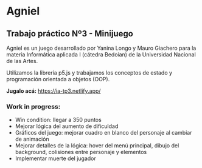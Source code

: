 # Agniel

## Trabajo práctico Nº3 - Minijuego

Agniel es un juego desarrollado por Yanina Longo y Mauro Giachero para la materia Informática aplicada I (cátedra Bedoian) de la Universidad Nacional de las Artes.

Utilizamos la librería p5.js y trabajamos los conceptos de estado y programación orientada a objetos (OOP).

**Jugalo acá:** https://ia-tp3.netlify.app/

### Work in progress:

- Win condition: llegar a 350 puntos
- Mejorar lógica del aumento de dificuldad
- Gráficos del juego: mejorar cuadro en blanco del personaje al cambiar de animación
- Mejorar detalles de la lógica: hover del menú principal, dibujo del background, colisiones entre personaje y elementos
- Implementar muerte del jugador
